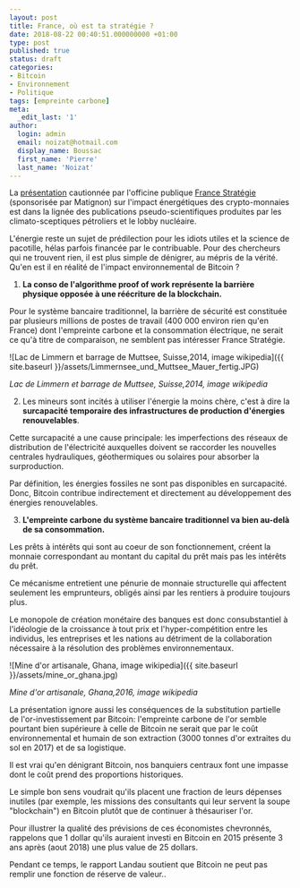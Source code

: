 ```yaml
---
layout: post
title: France, où est ta stratégie ?
date: 2018-08-22 00:40:51.000000000 +01:00
type: post
published: true
status: draft
categories:
- Bitcoin
- Environnement
- Politique
tags: [empreinte carbone]
meta:
  _edit_last: '1'
author:
  login: admin
  email: noizat@hotmail.com
  display_name: Boussac
  first_name: 'Pierre'
  last_name: 'Noizat'
---
```


La [présentation](http://cristal.univ-lille.fr/~jdelahay/temporaire/DelahayeFranceStrat4juin2018.pdf) cautionnée par l'officine publique [France Stratégie](http://www.strategie.gouv.fr/publications) (sponsorisée par Matignon) sur l'impact énergétiques des crypto-monnaies est dans la lignée des publications pseudo-scientifiques produites par les climato-sceptiques pétroliers et le lobby nucléaire. 

L'énergie reste un sujet de prédilection pour les idiots utiles et la science de pacotille, hélas parfois financée par le contribuable.
Pour des chercheurs qui ne trouvent rien, il est plus simple de dénigrer, au mépris de la vérité.
Qu'en est il en réalité de l'impact environnemental de Bitcoin ?

1) **La conso de l'algorithme proof of work représente la barrière physique opposée à une réécriture de la blockchain.**

Pour le système bancaire traditionnel, la barrière de sécurité est constituée par plusieurs millions de postes de travail (400 000 environ rien qu'en France) dont l'empreinte carbone et la consommation électrique, ne serait ce qu'à titre de comparaison, ne semblent pas intéresser France Stratégie.

![Lac de Limmern et barrage de Muttsee, Suisse,2014, image wikipedia]({{ site.baseurl }}/assets/Limmernsee_und_Muttsee_Mauer_fertig.JPG)

_Lac de Limmern et barrage de Muttsee, Suisse,2014, image wikipedia_


2) Les mineurs sont incités à utiliser l'énergie la moins chère, c'est à dire la **surcapacité temporaire des infrastructures de production d'énergies renouvelables**. 

Cette surcapacité a une cause principale: les imperfections des réseaux de distribution de l'électricité auxquelles doivent se raccorder les nouvelles centrales hydrauliques, géothermiques ou solaires pour absorber la surproduction. 

Par définition, les énergies fossiles ne sont pas disponibles en surcapacité. Donc, Bitcoin contribue indirectement et directement au développement des énergies renouvelables.


3) **L'empreinte carbone du système bancaire traditionnel va bien au-delà de sa consommation.**

Les prêts à intérêts qui sont au coeur de son fonctionnement, créent la monnaie correspondant au montant du capital du prêt mais pas les intérêts du prêt. 

Ce mécanisme entretient une pénurie de monnaie structurelle qui affectent seulement les emprunteurs, obligés ainsi par les rentiers à produire toujours plus.

Le monopole de création monétaire des banques est donc consubstantiel à l'idéologie de la croissance à tout prix et l'hyper-compétition entre les individus, les entreprises et les nations au détriment de la collaboration nécessaire à la résolution des problèmes environnementaux.

![Mine d'or artisanale, Ghana, image wikipedia]({{ site.baseurl }}/assets/mine_or_ghana.jpg)

_Mine d'or artisanale, Ghana,2016, image wikipedia_

La présentation ignore aussi les conséquences de la substitution partielle de l'or-investissement par Bitcoin: l'empreinte carbone de l'or semble pourtant bien supérieure à celle de Bitcoin ne serait que par le coût environnemental et humain de son extraction (3000 tonnes d'or extraites du sol en 2017) et de sa logistique.

Il est vrai qu'en dénigrant Bitcoin, nos banquiers centraux font une impasse dont le coût prend des proportions historiques. 

Le simple bon sens voudrait qu'ils placent une fraction de leurs dépenses inutiles (par exemple, les missions des consultants qui leur servent la soupe "blockchain") en Bitcoin plutôt que de continuer à thésauriser l'or.

Pour illustrer la qualité des prévisions de ces économistes chevronnés, rappelons que 1 dollar qu'ils auraient investi en Bitcoin en 2015 présente 3 ans après (aout 2018) une plus value de 25 dollars.

Pendant ce temps, le rapport Landau soutient que Bitcoin ne peut pas remplir une fonction de réserve de valeur..
